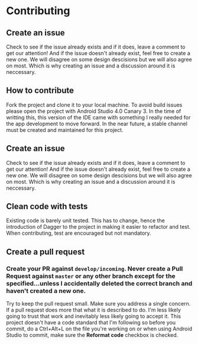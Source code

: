 # Contributing

## Create an issue

Check to see if the issue already exists and if it does, leave a comment to get our attention! And if the issue doesn't already exist, feel free to create a new one. We will disagree on some design descisions but we will also agree on most. Which is why creating an issue and a discussion around it is neccessary.

## How to contribute
Fork the project and clone it to your local machine. To avoid build issues please open the project with Android Studio 4.0 Canary 3. In the time of writting this, this version of the IDE came with something I really needed for the app development to move forward. In the near future, a stable channel must be created and maintained for this project.

## Create an issue

Check to see if the issue already exists and if it does, leave a comment to get our attention! And if the issue doesn't already exist, feel free to create a new one. We will disagree on some design descisions but we will also agree on most. Which is why creating an issue and a discussion around it is neccessary.

## Clean code with tests

Existing code is barely unit tested. This has to change, hence the introduction of Dagger to the project in making it easier to refactor and test. When contributing, test are encouraged but not mandatory.

## Create a pull request
### Create your PR against `develop/incoming`. Never create a Pull Request against `master` or any other branch except for the specified...unless I accidentally deleted the correct branch and haven't created a new one.
Try to keep the pull request small. Make sure you address a single concern. If a pull request does more that what it is described to do. I'm less likely going to trust that work and inevitably less likely going to accept it. This project doesn't have a code standard that I'm following so before you commit, do a Ctrl+Alt+L on the file you're working on or when using Android Studio to commit, make sure the **Reformat code** checkbox is checked.